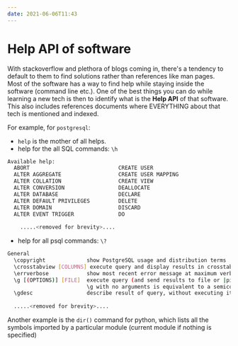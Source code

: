 ```yaml
---
date: 2021-06-06T11:43
---
```


# Help API of software

With stackoverflow and plethora of blogs coming in, there's a tendency to default to them to find solutions rather than references like man pages. Most of the software has a way to find help while staying inside the software (command line etc.). One of the best things you can do while learning a new tech is then to identify what is the **Help API** of that software.  
This also includes references documents where EVERYTHING about that tech is mentioned and indexed.

For example, for `postgresql`:

- `help` is the mother of all helps.
-  help for the all SQL commands: `\h`  
```bash
Available help:
  ABORT                            CREATE USER
  ALTER AGGREGATE                  CREATE USER MAPPING
  ALTER COLLATION                  CREATE VIEW
  ALTER CONVERSION                 DEALLOCATE
  ALTER DATABASE                   DECLARE
  ALTER DEFAULT PRIVILEGES         DELETE
  ALTER DOMAIN                     DISCARD
  ALTER EVENT TRIGGER              DO
  
    .....<removed for brevity>....
```

- help for all psql commands: `\?`
```bash
General
  \copyright             show PostgreSQL usage and distribution terms
  \crosstabview [COLUMNS] execute query and display results in crosstab
  \errverbose            show most recent error message at maximum verbosity
  \g [(OPTIONS)] [FILE]  execute query (and send results to file or |pipe);
                         \g with no arguments is equivalent to a semicolon
  \gdesc                 describe result of query, without executing it
  
  .....<removed for brevity>....
```


Another example is the `dir()` command for python, which lists all the symbols imported by a particular module (current module if nothing is specified) 
